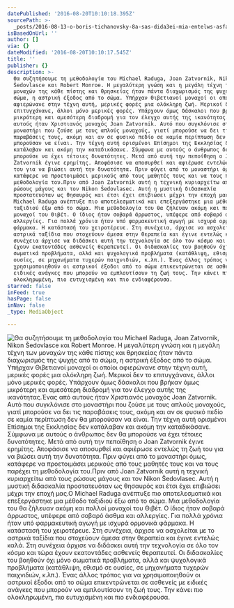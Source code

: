 ```yaml
---
datePublished: '2016-08-20T10:10:18.395Z'
sourcePath: >-
  _posts/2016-08-13-o-boris-tichanovsky-8a-sas-dida3ei-mia-entelws-asfalh-texnik.md
isBasedOnUrl: ''
author: []
via: {}
dateModified: '2016-08-20T10:10:17.545Z'
title: ''
publisher: {}
description: >-
  Θα συζητήσουμε τη μεθοδολογία του Michael Raduga, Joan Zatvornik, Nikon
  Šedovlasce και Robert Monroe. Η μεγαλύτερη γνώση και η μεγάλη τέχνη των
  μοναχών της κάθε πίστης και θρησκείας ήταν πάντα διαχωρισμός της ψυχής από το
  σώμα, η αστρική έξοδος από το σώμα. Υπήρχαν Θιβετιανοί μοναχοί οι οποίοι
  αφιερώνανε στην τέχνη αυτή, μερικές φορές μια ολόκληρη ζωή. Μερικοί δεν το
  επιτυγχάνανε, άλλοι μόνο μερικές φορές. Υπάρχουν όμως δάσκαλοι που βρήκαν όμως
  μικρότερη και αμεσότερη διαδρομή για τον έλεγχο αυτής της ικανότητας.Ένας από
  αυτούς ήταν Χριστιανός μοναχός Joan Zatvornik. Αυτό που συγκλόνισε στο
  μοναστήρι που ζούσε με τους απλούς μοναχούς, γιατί μπορούσε να δει τις
  παραβάσεις τους, ακόμη και αν σε φυσικό πεδίο σε καμία περίπτωση δεν θα
  μπορούσαν να είναι. Την τέχνη αυτή ορισμένοι Επίσημοι της Εκκλησίας δεν
  κατάλαβαν και ακόμη την καταδικάσανε. Σύμφωνα με αυτούς ο άνθρωπος δεν θα
  μπορούσε να έχει τέτοιες δυνατότητες. Μετά από αυτή την πεποίθηση ο Joan
  Zatvornik έγινε ερημίτης. Αποφάσισε να αποσυρθεί και αφιέρωσε εντελώς τη ζωή
  του για να βιώσει αυτή την δυνατότητα. Πριν φύγει από το μοναστήρι όμως,
  κατάφερε να προετοιμάσει μερικούς από τους μαθητές τους και να τους παρέχει τη
  μεθοδολογία του.Πριν από Joan Zatvornik αυτή η τεχνική κυριαρχείτω από τους
  ρώσους μάγους και τον Nikon Šedovlasec. Αυτή η μυστική διδασκαλία
  προστατευόταν ως θησαυρός και έτσι έχει επιβιώσει μέχρι την εποχή μας.Ο
  Michael Raduga ανέπτυξε πιο αποτελεσματικά και επεξεργάστηκε μια μέθοδο
  ταξιδιού έξω από το σώμα. Μια μεθοδολογία του θα ζήλευαν ακόμη και πολλοί
  μοναχοί του Θιβέτ. Ο ίδιος ήταν σοβαρά άρρωστος, υπέφερε από σοβαρό άσθμα και
  αλλεργίες. Για πολλά χρόνια ήταν υπό φαρμακευτική αγωγή με ισχυρά ορμονικά
  φάρμακα. Η κατάστασή του χειροτέρευε. Στη συνέχεια, άρχισε να ασχολείται με το
  αστρικά ταξίδια που στοχεύουν άμεσα στην θεραπεία και έγινε εντελώς καλά. Στη
  συνέχεια άρχισε να διδάσκει αυτή την τεχνολογία σε όλο τον κόσμο και τώρα
  έχουν εκατοντάδες ασθενείς θεραπευτεί. Οι διδασκαλίες του βοηθούν όχι μόνο
  σωματικά προβλήματα, αλλά και ψυχολογικά προβλήματα (κατάθλιψη, εθισμό σε
  ουσίες, σε μηχανήματα τυχερών παιχνιδιών, κ.λπ.). Ένας άλλος τρόπος για να
  χρησιμοποιηθούν οι αστρικοί έξοδοι από το σώμα επικεντρώνεται σε ασθενείς με
  ειδικές ανάγκες που μπορούν να εμπλουτίσουν τη ζωή τους. Την κάνει πιο
  ολοκληρωμένη, πιο ευτυχισμένη και πιο ενδιαφέρουσα.
starred: false
inFeed: true
hasPage: false
inNav: false
_type: MediaObject

---
```

![Θα σ&upsi;ζητήσο&upsi;μ&epsi; τη μ&epsi;θοδολογία το&upsi; Michael Raduga, Joan Zatvornik, Nikon Šedovlasce και Robert Monroe. Η μ&epsi;γαλύτ&epsi;ρη γνώση και η μ&epsi;γάλη τέχνη των μοναχών της κάθ&epsi; πίστης και θρησκ&epsi;ίας ήταν πάντα διαχωρισμός της ψ&upsi;χής από το σώμα, η αστρική έξοδος από το σώμα. Υπήρχαν Θιβ&epsi;τιανοί μοναχοί οι οποίοι αφι&epsi;ρώναν&epsi; στην τέχνη α&upsi;τή, μ&epsi;ρικές φορές μια ολόκληρη ζωή. Μ&epsi;ρικοί δ&epsi;ν το &epsi;πιτ&upsi;γχάναν&epsi;, άλλοι μόνο μ&epsi;ρικές φορές. Υπάρχο&upsi;ν όμως δάσκαλοι πο&upsi; βρήκαν όμως μικρότ&epsi;ρη και αμ&epsi;σότ&epsi;ρη διαδρομή για τον έλ&epsi;γχο α&upsi;τής της ικανότητας.Ένας από α&upsi;τούς ήταν Χριστιανός μοναχός Joan Zatvornik. Α&upsi;τό πο&upsi; σ&upsi;γκλόνισ&epsi; στο μοναστήρι πο&upsi; ζούσ&epsi; μ&epsi; το&upsi;ς απλούς μοναχούς, γιατί μπορούσ&epsi; να δ&epsi;ι τις παραβάσ&epsi;ις το&upsi;ς, ακόμη και αν σ&epsi; φ&upsi;σικό π&epsi;δίο σ&epsi; καμία π&epsi;ρίπτωση δ&epsi;ν θα μπορούσαν να &epsi;ίναι. Την τέχνη α&upsi;τή ορισμένοι Επίσημοι της Εκκλησίας δ&epsi;ν κατάλαβαν και ακόμη την καταδικάσαν&epsi;. Σύμφωνα μ&epsi; α&upsi;τούς ο άνθρωπος δ&epsi;ν θα μπορούσ&epsi; να έχ&epsi;ι τέτοι&epsi;ς δ&upsi;νατότητ&epsi;ς. Μ&epsi;τά από α&upsi;τή την π&epsi;ποίθηση ο Joan Zatvornik έγιν&epsi; &epsi;ρημίτης. Αποφάσισ&epsi; να αποσ&upsi;ρθ&epsi;ί και αφιέρωσ&epsi; &epsi;ντ&epsi;λώς τη ζωή το&upsi; για να βιώσ&epsi;ι α&upsi;τή την δ&upsi;νατότητα. Πριν φύγ&epsi;ι από το μοναστήρι όμως, κατάφ&epsi;ρ&epsi; να προ&epsi;τοιμάσ&epsi;ι μ&epsi;ρικούς από το&upsi;ς μαθητές το&upsi;ς και να το&upsi;ς παρέχ&epsi;ι τη μ&epsi;θοδολογία το&upsi;.Πριν από Joan Zatvornik α&upsi;τή η τ&epsi;χνική κ&upsi;ριαρχ&epsi;ίτω από το&upsi;ς ρώσο&upsi;ς μάγο&upsi;ς και τον Nikon Šedovlasec. Α&upsi;τή η μ&upsi;στική διδασκαλία προστατ&epsi;&upsi;όταν ως θησα&upsi;ρός και έτσι έχ&epsi;ι &epsi;πιβιώσ&epsi;ι μέχρι την &epsi;ποχή μας.Ο Michael Raduga ανέπτ&upsi;ξ&epsi; πιο αποτ&epsi;λ&epsi;σματικά και &epsi;π&epsi;ξ&epsi;ργάστηκ&epsi; μια μέθοδο ταξιδιού έξω από το σώμα. Μια μ&epsi;θοδολογία το&upsi; θα ζήλ&epsi;&upsi;αν ακόμη και πολλοί μοναχοί το&upsi; Θιβέτ. Ο ίδιος ήταν σοβαρά άρρωστος, &upsi;πέφ&epsi;ρ&epsi; από σοβαρό άσθμα και αλλ&epsi;ργί&epsi;ς. Για πολλά χρόνια ήταν &upsi;πό φαρμακ&epsi;&upsi;τική αγωγή μ&epsi; ισχ&upsi;ρά ορμονικά φάρμακα. Η κατάστασή το&upsi; χ&epsi;ιροτέρ&epsi;&upsi;&epsi;. Στη σ&upsi;νέχ&epsi;ια, άρχισ&epsi; να ασχολ&epsi;ίται μ&epsi; το αστρικά ταξίδια πο&upsi; στοχ&epsi;ύο&upsi;ν άμ&epsi;σα στην θ&epsi;ραπ&epsi;ία και έγιν&epsi; &epsi;ντ&epsi;λώς καλά. Στη σ&upsi;νέχ&epsi;ια άρχισ&epsi; να διδάσκ&epsi;ι α&upsi;τή την τ&epsi;χνολογία σ&epsi; όλο τον κόσμο και τώρα έχο&upsi;ν &epsi;κατοντάδ&epsi;ς ασθ&epsi;ν&epsi;ίς θ&epsi;ραπ&epsi;&upsi;τ&epsi;ί. Οι διδασκαλί&epsi;ς το&upsi; βοηθούν όχι μόνο σωματικά προβλήματα, αλλά και ψ&upsi;χολογικά προβλήματα (κατάθλιψη, &epsi;θισμό σ&epsi; ο&upsi;σί&epsi;ς, σ&epsi; μηχανήματα τ&upsi;χ&epsi;ρών παιχνιδιών, κ.λπ.). Ένας άλλος τρόπος για να χρησιμοποιηθούν οι αστρικοί έξοδοι από το σώμα &epsi;πικ&epsi;ντρών&epsi;ται σ&epsi; ασθ&epsi;ν&epsi;ίς μ&epsi; &epsi;ιδικές ανάγκ&epsi;ς πο&upsi; μπορούν να &epsi;μπλο&upsi;τίσο&upsi;ν τη ζωή το&upsi;ς. Την κάν&epsi;ι πιο ολοκληρωμένη, πιο &epsi;&upsi;τ&upsi;χισμένη και πιο &epsi;νδιαφέρο&upsi;σα.](https://the-grid-user-content.s3-us-west-2.amazonaws.com/224b677b-1562-4801-9c6f-14544a222695.jpg)